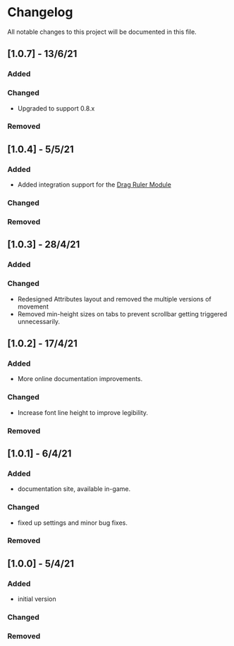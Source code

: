 # Changelog

All notable changes to this project will be documented in this file.

## [1.0.7] - 13/6/21

### Added

### Changed

- Upgraded to support 0.8.x

### Removed

## [1.0.4] - 5/5/21

### Added

- Added integration support for the [Drag Ruler Module](https://foundryvtt.com/packages/drag-ruler)

### Changed

### Removed

## [1.0.3] - 28/4/21

### Added

### Changed

- Redesigned Attributes layout and removed the multiple versions of movement
- Removed min-height sizes on tabs to prevent scrollbar getting triggered unnecessarily.

## [1.0.2] - 17/4/21

### Added

- More online documentation improvements.

### Changed

- Increase font line height to improve legibility.

### Removed

## [1.0.1] - 6/4/21

### Added

- documentation site, available in-game.

### Changed

- fixed up settings and minor bug fixes.

### Removed

## [1.0.0] - 5/4/21

### Added

- initial version

### Changed

### Removed
